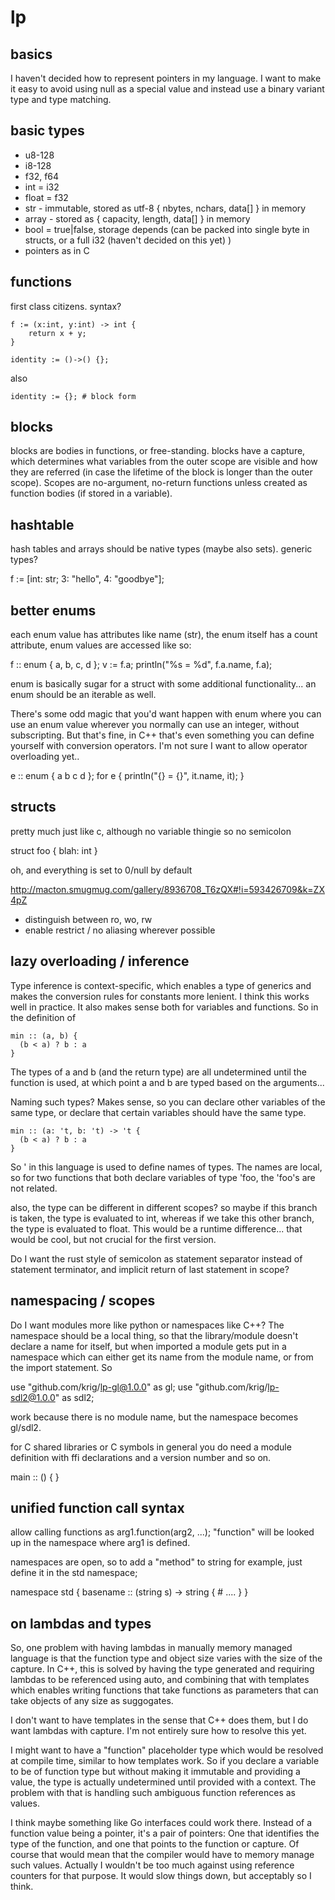 # lp

## basics

I haven't decided how to represent pointers in my language. I want to
make it easy to avoid using null as a special value and instead use a
binary variant type and type matching.

## basic types

* u8-128
* i8-128
* f32, f64
* int = i32
* float = f32
* str - immutable, stored as utf-8 { nbytes, nchars, data[] } in memory
* array - stored as { capacity, length, data[] } in memory
* bool = true|false, storage depends (can be packed into single byte in
  structs, or a full i32 (haven't decided on this yet) )
* pointers as in C


## functions

first class citizens. syntax?


    f := (x:int, y:int) -> int {
        return x + y;
    }

    identity := ()->() {};

also

    identity := {}; # block form


## blocks

blocks are bodies in functions, or free-standing. blocks have a
capture, which determines what variables from the outer scope are
visible and how they are referred (in case the lifetime of the block
is longer than the outer scope). Scopes are no-argument, no-return
functions unless created as function bodies (if stored in a variable).

## hashtable

hash tables and arrays should be native types (maybe also sets).
generic types?

f := [int: str; 3: "hello", 4: "goodbye"];

## better enums

each enum value has attributes like name (str), the enum itself has a
count attribute, enum values are accessed like so:

f :: enum { a, b, c, d };
v := f.a;
println("%s = %d", f.a.name, f.a);

enum is basically sugar for a struct with some additional
functionality... an enum should be an iterable as well.

There's some odd magic that you'd want happen with enum where you can
use an enum value wherever you normally can use an integer, without
subscripting. But that's fine, in C++ that's even something you can
define yourself with conversion operators. I'm not sure I want to
allow operator overloading yet..

e :: enum { a b c d };
for e {
  println("{} = {}", it.name, it);
}

## structs

pretty much just like c, although no variable thingie so no semicolon

struct foo {
  blah: int
}

oh, and everything is set to 0/null by default

http://macton.smugmug.com/gallery/8936708_T6zQX#!i=593426709&k=ZX4pZ

* distinguish between ro, wo, rw
* enable restrict / no aliasing wherever possible


## lazy overloading / inference

Type inference is context-specific, which enables a type of generics
and makes the conversion rules for constants more lenient. I think
this works well in practice. It also makes sense both for variables
and functions. So in the definition of

    min :: (a, b) {
      (b < a) ? b : a
    }

The types of a and b (and the return type) are all undetermined until
the function is used, at which point a and b are typed based on the
arguments...

Naming such types? Makes sense, so you can declare other variables of
the same type, or declare that certain variables should have the same
type.

    min :: (a: 't, b: 't) -> 't {
      (b < a) ? b : a
    }

So ' in this language is used to define names of types. The names are
local, so for two functions that both declare variables of type 'foo,
the 'foo's are not related.

also, the type can be different in different scopes? so maybe if this
branch is taken, the type is evaluated to int, whereas if we take this
other branch, the type is evaluated to float. This would be a runtime
difference... that would be cool, but not crucial for the first
version.

Do I want the rust style of semicolon as statement separator instead
of statement terminator, and implicit return of last statement in
scope?

## namespacing / scopes

Do I want modules more like python or namespaces like C++? The
namespace should be a local thing, so that the library/module doesn't
declare a name for itself, but when imported a module gets put in a
namespace which can either get its name from the module name, or from
the import statement. So

use "github.com/krig/lp-gl@1.0.0" as gl;
use "github.com/krig/lp-sdl2@1.0.0" as sdl2;

work because there is no module name, but the namespace becomes
gl/sdl2.

for C shared libraries or C symbols in general you do need a module
definition with ffi declarations and a version number and so on.

main :: () {
}


## unified function call syntax

allow calling functions as arg1.function(arg2, ...);
"function" will be looked up in the namespace where arg1 is defined.

namespaces are open, so to add a "method" to string for example, just
define it in the std namespace;

namespace std {
  basename :: (string s) -> string {
    # ....
  }
}


## on lambdas and types

So, one problem with having lambdas in manually memory managed
language is that the function type and object size varies with the
size of the capture. In C++, this is solved by having the type
generated and requiring lambdas to be referenced using auto, and
combining that with templates which enables writing functions that
take functions as parameters that can take objects of any size as
suggogates.

I don't want to have templates in the sense that C++ does them, but I
do want lambdas with capture. I'm not entirely sure how to resolve
this yet.

I might want to have a "function" placeholder type which would be
resolved at compile time, similar to how templates work. So if you
declare a variable to be of function type but without making it
immutable and providing a value, the type is actually undetermined
until provided with a context. The problem with that is handling such
ambiguous function references as values.

I think maybe something like Go interfaces could work there. Instead
of a function value being a pointer, it's a pair of pointers: One that
identifies the type of the function, and one that points to the
function or capture. Of course that would mean that the compiler would
have to memory manage such values. Actually I wouldn't be too much
against using reference counters for that purpose. It would slow
things down, but acceptably so I think.

